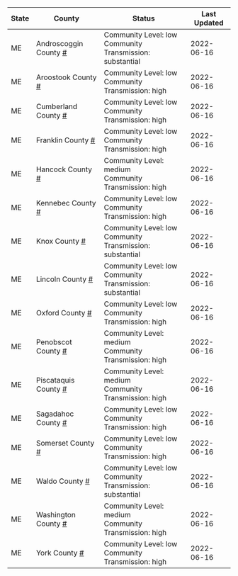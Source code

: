 State | County | Status | Last Updated
--- | --- | --- | --- 
ME | Androscoggin County <a href="#androscoggin_county">#</a> | <a name="androscoggin_county"></a>Community Level: low<br/>Community Transmission: substantial | 2022-06-16
ME | Aroostook County <a href="#aroostook_county">#</a> | <a name="aroostook_county"></a>Community Level: low<br/>Community Transmission: high | 2022-06-16
ME | Cumberland County <a href="#cumberland_county">#</a> | <a name="cumberland_county"></a>Community Level: low<br/>Community Transmission: high | 2022-06-16
ME | Franklin County <a href="#franklin_county">#</a> | <a name="franklin_county"></a>Community Level: low<br/>Community Transmission: high | 2022-06-16
ME | Hancock County <a href="#hancock_county">#</a> | <a name="hancock_county"></a>Community Level: medium<br/>Community Transmission: high | 2022-06-16
ME | Kennebec County <a href="#kennebec_county">#</a> | <a name="kennebec_county"></a>Community Level: low<br/>Community Transmission: high | 2022-06-16
ME | Knox County <a href="#knox_county">#</a> | <a name="knox_county"></a>Community Level: low<br/>Community Transmission: substantial | 2022-06-16
ME | Lincoln County <a href="#lincoln_county">#</a> | <a name="lincoln_county"></a>Community Level: low<br/>Community Transmission: substantial | 2022-06-16
ME | Oxford County <a href="#oxford_county">#</a> | <a name="oxford_county"></a>Community Level: low<br/>Community Transmission: high | 2022-06-16
ME | Penobscot County <a href="#penobscot_county">#</a> | <a name="penobscot_county"></a>Community Level: medium<br/>Community Transmission: high | 2022-06-16
ME | Piscataquis County <a href="#piscataquis_county">#</a> | <a name="piscataquis_county"></a>Community Level: medium<br/>Community Transmission: high | 2022-06-16
ME | Sagadahoc County <a href="#sagadahoc_county">#</a> | <a name="sagadahoc_county"></a>Community Level: low<br/>Community Transmission: high | 2022-06-16
ME | Somerset County <a href="#somerset_county">#</a> | <a name="somerset_county"></a>Community Level: low<br/>Community Transmission: high | 2022-06-16
ME | Waldo County <a href="#waldo_county">#</a> | <a name="waldo_county"></a>Community Level: low<br/>Community Transmission: substantial | 2022-06-16
ME | Washington County <a href="#washington_county">#</a> | <a name="washington_county"></a>Community Level: medium<br/>Community Transmission: high | 2022-06-16
ME | York County <a href="#york_county">#</a> | <a name="york_county"></a>Community Level: low<br/>Community Transmission: high | 2022-06-16
